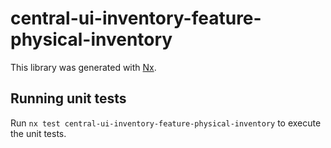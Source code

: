 # central-ui-inventory-feature-physical-inventory

This library was generated with [Nx](https://nx.dev).

## Running unit tests

Run `nx test central-ui-inventory-feature-physical-inventory` to execute the unit tests.
